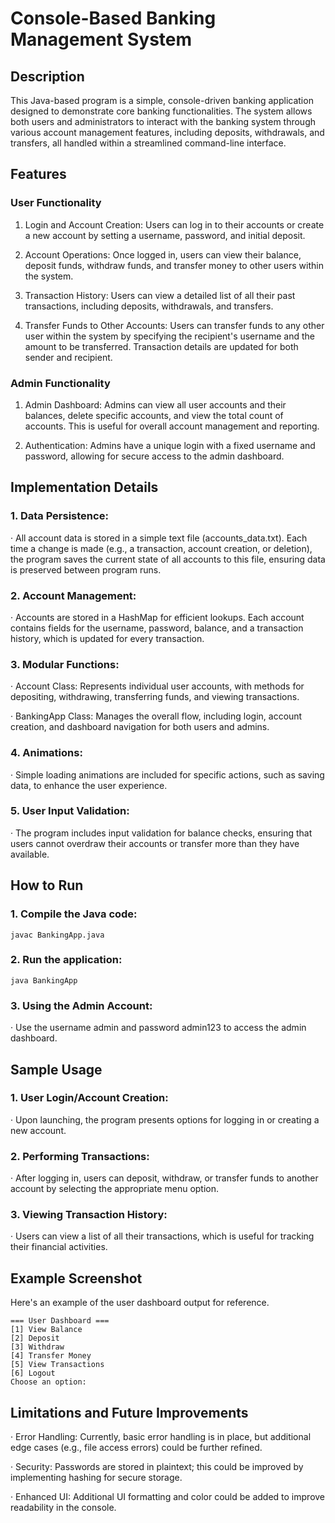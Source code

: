 # Console-Based Banking Management System

## Description
This Java-based program is a simple, console-driven banking application designed to demonstrate core banking functionalities. The system allows both users and administrators to interact with the banking system through various account management features, including deposits, withdrawals, and transfers, all handled within a streamlined command-line interface.

## Features
### User Functionality
1. Login and Account Creation:
    Users can log in to their accounts or create a new account by setting a username, password, and initial deposit.

2. Account Operations:
    Once logged in, users can view their balance, deposit funds, withdraw funds, and transfer money to other users within the system.

3. Transaction History:
    Users can view a detailed list of all their past transactions, including deposits, withdrawals, and transfers.

4. Transfer Funds to Other Accounts:
    Users can transfer funds to any other user within the system by specifying the recipient's username and the amount to be transferred. Transaction details are updated for both sender and recipient.

### Admin Functionality
1. Admin Dashboard:
    Admins can view all user accounts and their balances, delete specific accounts, and view the total count of accounts. This is useful for overall account management and reporting.

2. Authentication:
    Admins have a unique login with a fixed username and password, allowing for secure access to the admin dashboard.

## Implementation Details
### 1. Data Persistence:
· All account data is stored in a simple text file (accounts_data.txt). Each time a change is made (e.g., a transaction, account creation, or deletion), the program saves the current state of all accounts to this file, ensuring data is preserved between program runs.

### 2. Account Management:
· Accounts are stored in a HashMap for efficient lookups. Each account contains fields for the username, password, balance, and a transaction history, which is updated for every transaction.

### 3. Modular Functions:
· Account Class: Represents individual user accounts, with methods for depositing, withdrawing, transferring funds, and viewing transactions.

· BankingApp Class: Manages the overall flow, including login, account creation, and dashboard navigation for both users and admins.

### 4. Animations:
· Simple loading animations are included for specific actions, such as saving data, to enhance the user experience.

### 5. User Input Validation:
· The program includes input validation for balance checks, ensuring that users cannot overdraw their accounts or transfer more than they have available.

## How to Run

### 1. Compile the Java code:
```
javac BankingApp.java
```

### 2. Run the application:
```
java BankingApp
```

### 3. Using the Admin Account:
· Use the username admin and password admin123 to access the admin dashboard.

## Sample Usage

### 1. User Login/Account Creation:
· Upon launching, the program presents options for logging in or creating a new account.

### 2. Performing Transactions:
· After logging in, users can deposit, withdraw, or transfer funds to another account by selecting the appropriate menu option.

### 3. Viewing Transaction History:
· Users can view a list of all their transactions, which is useful for tracking their financial activities.

## Example Screenshot
Here's an example of the user dashboard output for reference.
```
=== User Dashboard ===
[1] View Balance
[2] Deposit
[3] Withdraw
[4] Transfer Money
[5] View Transactions
[6] Logout
Choose an option: 
```

## Limitations and Future Improvements

· Error Handling: Currently, basic error handling is in place, but additional edge cases (e.g., file access errors) could be further refined.

· Security: Passwords are stored in plaintext; this could be improved by implementing hashing for secure storage.

· Enhanced UI: Additional UI formatting and color could be added to improve readability in the console.
